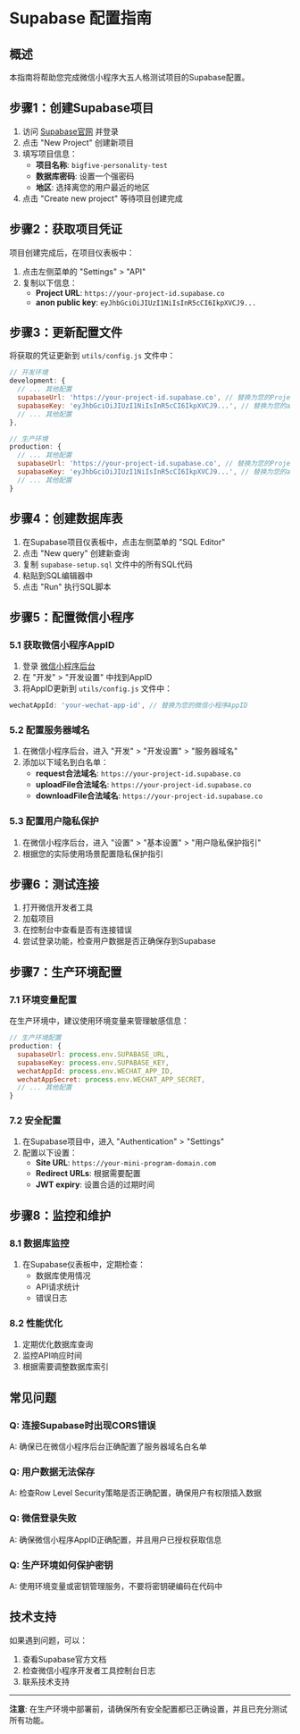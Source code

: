 # Supabase 配置指南

## 概述

本指南将帮助您完成微信小程序大五人格测试项目的Supabase配置。

## 步骤1：创建Supabase项目

1. 访问 [Supabase官网](https://supabase.com) 并登录
2. 点击 "New Project" 创建新项目
3. 填写项目信息：
   - **项目名称**: `bigfive-personality-test`
   - **数据库密码**: 设置一个强密码
   - **地区**: 选择离您的用户最近的地区
4. 点击 "Create new project" 等待项目创建完成

## 步骤2：获取项目凭证

项目创建完成后，在项目仪表板中：

1. 点击左侧菜单的 "Settings" > "API"
2. 复制以下信息：
   - **Project URL**: `https://your-project-id.supabase.co`
   - **anon public key**: `eyJhbGciOiJIUzI1NiIsInR5cCI6IkpXVCJ9...`

## 步骤3：更新配置文件

将获取的凭证更新到 `utils/config.js` 文件中：

```javascript
// 开发环境
development: {
  // ... 其他配置
  supabaseUrl: 'https://your-project-id.supabase.co', // 替换为您的Project URL
  supabaseKey: 'eyJhbGciOiJIUzI1NiIsInR5cCI6IkpXVCJ9...', // 替换为您的anon public key
  // ... 其他配置
},

// 生产环境
production: {
  // ... 其他配置
  supabaseUrl: 'https://your-project-id.supabase.co', // 替换为您的Project URL
  supabaseKey: 'eyJhbGciOiJIUzI1NiIsInR5cCI6IkpXVCJ9...', // 替换为您的anon public key
  // ... 其他配置
}
```

## 步骤4：创建数据库表

1. 在Supabase项目仪表板中，点击左侧菜单的 "SQL Editor"
2. 点击 "New query" 创建新查询
3. 复制 `supabase-setup.sql` 文件中的所有SQL代码
4. 粘贴到SQL编辑器中
5. 点击 "Run" 执行SQL脚本

## 步骤5：配置微信小程序

### 5.1 获取微信小程序AppID

1. 登录 [微信小程序后台](https://mp.weixin.qq.com)
2. 在 "开发" > "开发设置" 中找到AppID
3. 将AppID更新到 `utils/config.js` 文件中：

```javascript
wechatAppId: 'your-wechat-app-id', // 替换为您的微信小程序AppID
```

### 5.2 配置服务器域名

1. 在微信小程序后台，进入 "开发" > "开发设置" > "服务器域名"
2. 添加以下域名到白名单：
   - **request合法域名**: `https://your-project-id.supabase.co`
   - **uploadFile合法域名**: `https://your-project-id.supabase.co`
   - **downloadFile合法域名**: `https://your-project-id.supabase.co`

### 5.3 配置用户隐私保护

1. 在微信小程序后台，进入 "设置" > "基本设置" > "用户隐私保护指引"
2. 根据您的实际使用场景配置隐私保护指引

## 步骤6：测试连接

1. 打开微信开发者工具
2. 加载项目
3. 在控制台中查看是否有连接错误
4. 尝试登录功能，检查用户数据是否正确保存到Supabase

## 步骤7：生产环境配置

### 7.1 环境变量配置

在生产环境中，建议使用环境变量来管理敏感信息：

```javascript
// 生产环境配置
production: {
  supabaseUrl: process.env.SUPABASE_URL,
  supabaseKey: process.env.SUPABASE_KEY,
  wechatAppId: process.env.WECHAT_APP_ID,
  wechatAppSecret: process.env.WECHAT_APP_SECRET,
  // ... 其他配置
}
```

### 7.2 安全配置

1. 在Supabase项目中，进入 "Authentication" > "Settings"
2. 配置以下设置：
   - **Site URL**: `https://your-mini-program-domain.com`
   - **Redirect URLs**: 根据需要配置
   - **JWT expiry**: 设置合适的过期时间

## 步骤8：监控和维护

### 8.1 数据库监控

1. 在Supabase仪表板中，定期检查：
   - 数据库使用情况
   - API请求统计
   - 错误日志

### 8.2 性能优化

1. 定期优化数据库查询
2. 监控API响应时间
3. 根据需要调整数据库索引

## 常见问题

### Q: 连接Supabase时出现CORS错误
A: 确保已在微信小程序后台正确配置了服务器域名白名单

### Q: 用户数据无法保存
A: 检查Row Level Security策略是否正确配置，确保用户有权限插入数据

### Q: 微信登录失败
A: 确保微信小程序AppID正确配置，并且用户已授权获取信息

### Q: 生产环境如何保护密钥
A: 使用环境变量或密钥管理服务，不要将密钥硬编码在代码中

## 技术支持

如果遇到问题，可以：
1. 查看Supabase官方文档
2. 检查微信小程序开发者工具控制台日志
3. 联系技术支持

---

**注意**: 在生产环境中部署前，请确保所有安全配置都已正确设置，并且已充分测试所有功能。